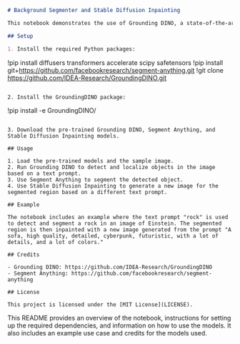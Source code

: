 ```markdown
# Background Segmenter and Stable Diffusion Inpainting

This notebook demonstrates the use of Grounding DINO, a state-of-the-art model for grounding language in images, along with Segment Anything and Stable Diffusion Inpainting models. The combination of these models enables you to detect and segment objects in an image based on a text prompt, and then inpaint the segmented region with a new image generated by Stable Diffusion based on a different text prompt.

## Setup

1. Install the required Python packages:

```
!pip install diffusers transformers accelerate scipy safetensors
!pip install git+https://github.com/facebookresearch/segment-anything.git
!git clone https://github.com/IDEA-Research/GroundingDINO.git
```

2. Install the GroundingDINO package:

```
!pip install -e GroundingDINO/
```

3. Download the pre-trained Grounding DINO, Segment Anything, and Stable Diffusion Inpainting models.

## Usage

1. Load the pre-trained models and the sample image.
2. Run Grounding DINO to detect and localize objects in the image based on a text prompt.
3. Use Segment Anything to segment the detected object.
4. Use Stable Diffusion Inpainting to generate a new image for the segmented region based on a different text prompt.

## Example

The notebook includes an example where the text prompt "rock" is used to detect and segment a rock in an image of Einstein. The segmented region is then inpainted with a new image generated from the prompt "A sofa, high quality, detailed, cyberpunk, futuristic, with a lot of details, and a lot of colors."

## Credits

- Grounding DINO: https://github.com/IDEA-Research/GroundingDINO
- Segment Anything: https://github.com/facebookresearch/segment-anything

## License

This project is licensed under the [MIT License](LICENSE).
```

This README provides an overview of the notebook, instructions for setting up the required dependencies, and information on how to use the models. It also includes an example use case and credits for the models used. 
